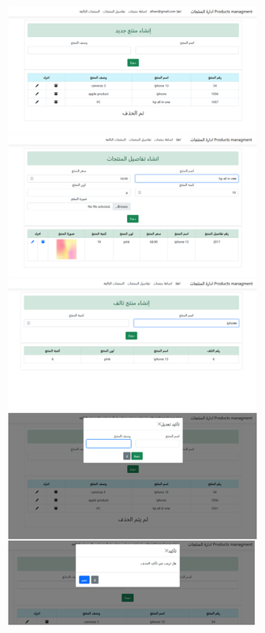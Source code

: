 <img src="Products\wwwroot\img\1.png" alt="Home Page Screenshot" width="700"/>
<img src="Products\wwwroot\img\2.png" alt="Home Page Screenshot" width="600"/>
<img src="Products\wwwroot\img\3.png" alt="Home Page Screenshot" width="800"/>
<img src="Products\wwwroot\img\4.png" alt="Home Page Screenshot" width="900"/>
<img src="Products\wwwroot\img\5.png" alt="Home Page Screenshot" width="500"/>